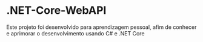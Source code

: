 # .NET-Core-WebAPI
Este projeto foi desenvolvido para aprendizagem pessoal, afim de conhecer e aprimorar o desenvolvimento usando C# e .NET Core
